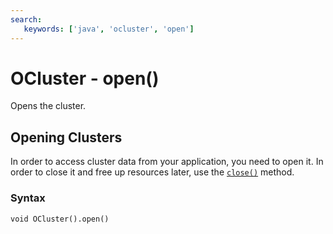 ```yaml
---
search:
   keywords: ['java', 'ocluster', 'open']
---
```


# OCluster - open()

Opens the cluster.

## Opening Clusters

In order to access cluster data from your application, you need to open it.  In order to close it and free up resources later, use the [`close()`](close.md) method.

### Syntax

```
void OCluster().open()
```

